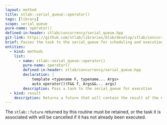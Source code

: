 ```yaml
---
layout: method
title: stlab::serial_queue::operator()
tags: [library]
scope: serial_queue
pure-name: operator()
defined-in-header: stlab/concurrency/serial_queue.hpp
git-link: https://github.com/stlab/libraries/blob/develop/stlab/concurrency/serial_queue.hpp
brief: Passes the task to the serial_queue for scheduling and execution
entities:
  - kind: methods
    list:
      - name: stlab::serial_queue::operator()
        pure-name: operator()
        defined-in-header: stlab/concurrency/serial_queue.hpp 
        declaration: |
            template <typename F, typename... Args>
            auto operator()(F&& f, Args&&... args)
        description: Pass a task to the serial_queue for execution
  - kind: result
    description: Returns a future that will contain the result of the executed task.
---
```


The `stlab::future` returned by this routine must be retained, or the task it is associated with will be cancelled if it has not already been executed.
